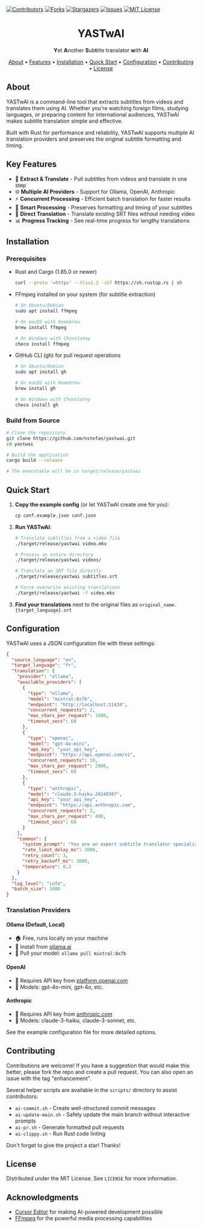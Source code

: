 [![Contributors][contributors-shield]][contributors-url]
[![Forks][forks-shield]][forks-url]
[![Stargazers][stars-shield]][stars-url]
[![Issues][issues-shield]][issues-url]
[![MIT License][license-shield]][license-url]

<div align="center">
  <h1>YASTwAI</h1>
  <p><strong>Y</strong>et <strong>A</strong>nother <strong>S</strong>ub<strong>t</strong>itle translator <strong>w</strong>ith <strong>AI</strong></p>
  
  <p>
    <a href="#about">About</a> •
    <a href="#key-features">Features</a> •
    <a href="#installation">Installation</a> •
    <a href="#quick-start">Quick Start</a> •
    <a href="#configuration">Configuration</a> •
    <a href="#contributing">Contributing</a> •
    <a href="#license">License</a>
  </p>
</div>

## About

YASTwAI is a command-line tool that extracts subtitles from videos and translates them using AI. Whether you're watching foreign films, studying languages, or preparing content for international audiences, YASTwAI makes subtitle translation simple and effective.

Built with Rust for performance and reliability, YASTwAI supports multiple AI translation providers and preserves the original subtitle formatting and timing.

## Key Features

- 🎯 **Extract & Translate** - Pull subtitles from videos and translate in one step
- 🌐 **Multiple AI Providers** - Support for Ollama, OpenAI, Anthropic
- ⚡ **Concurrent Processing** - Efficient batch translation for faster results
- 🧠 **Smart Processing** - Preserves formatting and timing of your subtitles
- 🔄 **Direct Translation** - Translate existing SRT files without needing video
- 📊 **Progress Tracking** - See real-time progress for lengthy translations

## Installation

### Prerequisites

* Rust and Cargo (1.85.0 or newer)
  ```sh
  curl --proto '=https' --tlsv1.2 -sSf https://sh.rustup.rs | sh
  ```
* FFmpeg installed on your system (for subtitle extraction)
  ```sh
  # On Ubuntu/Debian
  sudo apt install ffmpeg
  
  # On macOS with Homebrew
  brew install ffmpeg
  
  # On Windows with Chocolatey
  choco install ffmpeg
  ```
* GitHub CLI (gh) for pull request operations
  ```sh
  # On Ubuntu/Debian
  sudo apt install gh
  
  # On macOS with Homebrew
  brew install gh
  
  # On Windows with Chocolatey
  choco install gh
  ```

### Build from Source

```sh
# Clone the repository
git clone https://github.com/nstefan/yastwai.git
cd yastwai

# Build the application
cargo build --release

# The executable will be in target/release/yastwai
```

## Quick Start

1. **Copy the example config** (or let YASTwAI create one for you):
   ```sh
   cp conf.example.json conf.json
   ```

2. **Run YASTwAI**:
   ```sh
   # Translate subtitles from a video file
   ./target/release/yastwai video.mkv

   # Process an entire directory
   ./target/release/yastwai videos/

   # Translate an SRT file directly
   ./target/release/yastwai subtitles.srt

   # Force overwrite existing translations
   ./target/release/yastwai -f video.mkv
   ```

3. **Find your translations** next to the original files as `original_name.{target_language}.srt`

## Configuration

YASTwAI uses a JSON configuration file with these settings:

```json
{
  "source_language": "en",
  "target_language": "fr",
  "translation": {
    "provider": "ollama",
    "available_providers": [
      {
        "type": "ollama",
        "model": "mixtral:8x7b",
        "endpoint": "http://localhost:11434",
        "concurrent_requests": 2,
        "max_chars_per_request": 1000,
        "timeout_secs": 60
      },
      {
        "type": "openai",
        "model": "gpt-4o-mini",
        "api_key": "your_api_key",
        "endpoint": "https://api.openai.com/v1",
        "concurrent_requests": 10,
        "max_chars_per_request": 2000,
        "timeout_secs": 60
      },
      {
        "type": "anthropic",
        "model": "claude-3-haiku-20240307",
        "api_key": "your_api_key",
        "endpoint": "https://api.anthropic.com",
        "concurrent_requests": 2,
        "max_chars_per_request": 400,
        "timeout_secs": 60
      }
    ],
    "common": {
      "system_prompt": "You are an expert subtitle translator specializing in {source_language} to {target_language} translation. Your task is to translate subtitle text PRECISELY while following these CRITICAL RULES:\n\n1. TRANSLATE EVERY SINGLE SUBTITLE - never skip any line or leave anything untranslated.\n2. PRESERVE EXACT FORMATTING - keep ALL special tags (like \{\\an8}), line breaks, and punctuation in the EXACT SAME POSITION as the original.\n3. MAINTAIN EXACT NUMBER OF LINES - your output MUST have the SAME number of lines as the input.\n4. PRESERVE TIMING CONSIDERATIONS - keep translations concise enough to be read in the same timeframe.\n5. PRESERVE MEANING AND CONTEXT - capture cultural nuances accurately.\n6. MAINTAIN TONE AND REGISTER - preserve formality level, slang, humor, and emotional tone.\n7. KEEP SPECIAL CHARACTERS INTACT - never modify or remove format codes like \{\\an8} or any other technical markers.\n8. RESPECT SUBTITLE LENGTH - translations should ideally be similar in length to maintain readability.\n\nFor each subtitle I send you, you MUST return a complete translation. Missing translations are NOT acceptable under any circumstances.",
      "rate_limit_delay_ms": 3000,
      "retry_count": 3,
      "retry_backoff_ms": 3000,
      "temperature": 0.3
    }
  },
  "log_level": "info",
  "batch_size": 1000
}
```

### Translation Providers

#### Ollama (Default, Local)
- 🏠 Free, runs locally on your machine
- 🔗 Install from [ollama.ai](https://ollama.ai/)
- 🧩 Pull your model: `ollama pull mixtral:8x7b`

#### OpenAI
- 🔑 Requires API key from [platform.openai.com](https://platform.openai.com/)
- 🧠 Models: gpt-4o-mini, gpt-4o, etc.

#### Anthropic
- 🔑 Requires API key from [anthropic.com](https://www.anthropic.com/)
- 🧠 Models: claude-3-haiku, claude-3-sonnet, etc.

See the example configuration file for more detailed options.

## Contributing

Contributions are welcome! If you have a suggestion that would make this better, please fork the repo and create a pull request. You can also open an issue with the tag "enhancement".

Several helper scripts are available in the `scripts/` directory to assist contributors:
- `ai-commit.sh` - Create well-structured commit messages
- `ai-update-main.sh` - Safely update the main branch without interactive prompts
- `ai-pr.sh` - Generate formatted pull requests
- `ai-clippy.sh` - Run Rust code linting

Don't forget to give the project a star! Thanks!

## License

Distributed under the MIT License. See `LICENSE` for more information.

## Acknowledgments

* [Cursor Editor](https://cursor.sh/) for making AI-powered development possible
* [FFmpeg](https://ffmpeg.org/) for the powerful media processing capabilities

<!-- MARKDOWN LINKS & IMAGES -->
[contributors-shield]: https://img.shields.io/github/contributors/nstefan/yastwai.svg?style=for-the-badge
[contributors-url]: https://github.com/nstefan/yastwai/graphs/contributors
[forks-shield]: https://img.shields.io/github/forks/nstefan/yastwai.svg?style=for-the-badge
[forks-url]: https://github.com/nstefan/yastwai/network/members
[stars-shield]: https://img.shields.io/github/stars/nstefan/yastwai.svg?style=for-the-badge
[stars-url]: https://github.com/nstefan/yastwai/stargazers
[issues-shield]: https://img.shields.io/github/issues/nstefan/yastwai.svg?style=for-the-badge
[issues-url]: https://github.com/nstefan/yastwai/issues
[license-shield]: https://img.shields.io/github/license/nstefan/yastwai.svg?style=for-the-badge
[license-url]: https://github.com/nstefan/yastwai/blob/master/LICENSE

<!-- NOTE: This README is automatically generated. Do not edit directly. -->
<!-- If you need to make changes, modify the generation script at scripts/ai-readme.sh instead. -->
